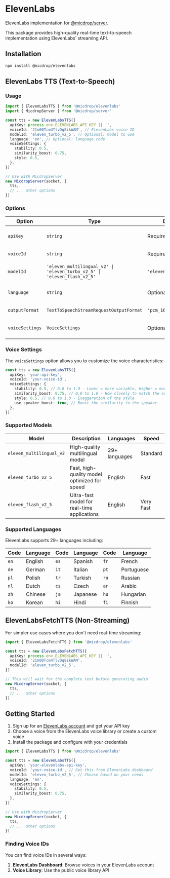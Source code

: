 # ElevenLabs

ElevenLabs implementation for [@micdrop/server](../../server).

This package provides high-quality real-time text-to-speech implementation using ElevenLabs' streaming API.

## Installation

```bash
npm install @micdrop/elevenlabs
```

## ElevenLabs TTS (Text-to-Speech)

### Usage

```typescript
import { ElevenLabsTTS } from '@micdrop/elevenlabs'
import { MicdropServer } from '@micdrop/server'

const tts = new ElevenLabsTTS({
  apiKey: process.env.ELEVENLABS_API_KEY || '',
  voiceId: '21m00Tcm4TlvDq8ikWAM', // ElevenLabs voice ID
  modelId: 'eleven_turbo_v2_5', // Optional: model to use
  language: 'en', // Optional: language code
  voiceSettings: {
    stability: 0.5,
    similarity_boost: 0.75,
    style: 0.5,
  },
})

// Use with MicdropServer
new MicdropServer(socket, {
  tts,
  // ... other options
})
```

### Options

| Option          | Type                                                                     | Default               | Description                       |
| --------------- | ------------------------------------------------------------------------ | --------------------- | --------------------------------- |
| `apiKey`        | `string`                                                                 | Required              | Your ElevenLabs API key           |
| `voiceId`       | `string`                                                                 | Required              | ElevenLabs voice ID               |
| `modelId`       | `'eleven_multilingual_v2' \| 'eleven_turbo_v2_5' \| 'eleven_flash_v2_5'` | `'eleven_turbo_v2_5'` | Model to use for speech synthesis |
| `language`      | `string`                                                                 | Optional              | Language code (e.g., 'en', 'fr')  |
| `outputFormat`  | `TextToSpeechStreamRequestOutputFormat`                                  | `'pcm_16000'`         | Audio output format               |
| `voiceSettings` | `VoiceSettings`                                                          | Optional              | Voice customization settings      |

### Voice Settings

The `voiceSettings` option allows you to customize the voice characteristics:

```typescript
const tts = new ElevenLabsTTS({
  apiKey: 'your-api-key',
  voiceId: 'your-voice-id',
  voiceSettings: {
    stability: 0.5, // 0.0 to 1.0 - Lower = more variable, Higher = more stable
    similarity_boost: 0.75, // 0.0 to 1.0 - How closely to match the original voice
    style: 0.5, // 0.0 to 1.0 - Exaggeration of the style
    use_speaker_boost: true, // Boost the similarity to the speaker
  },
})
```

### Supported Models

| Model                    | Description                                  | Languages     | Speed     |
| ------------------------ | -------------------------------------------- | ------------- | --------- |
| `eleven_multilingual_v2` | High-quality multilingual model              | 29+ languages | Standard  |
| `eleven_turbo_v2_5`      | Fast, high-quality model optimized for speed | English       | Fast      |
| `eleven_flash_v2_5`      | Ultra-fast model for real-time applications  | English       | Very Fast |

### Supported Languages

ElevenLabs supports 29+ languages including:

| Code | Language | Code | Language | Code | Language   |
| ---- | -------- | ---- | -------- | ---- | ---------- |
| `en` | English  | `es` | Spanish  | `fr` | French     |
| `de` | German   | `it` | Italian  | `pt` | Portuguese |
| `pl` | Polish   | `tr` | Turkish  | `ru` | Russian    |
| `nl` | Dutch    | `cs` | Czech    | `ar` | Arabic     |
| `zh` | Chinese  | `ja` | Japanese | `hu` | Hungarian  |
| `ko` | Korean   | `hi` | Hindi    | `fi` | Finnish    |

## ElevenLabsFetchTTS (Non-Streaming)

For simpler use cases where you don't need real-time streaming:

```typescript
import { ElevenLabsFetchTTS } from '@micdrop/elevenlabs'

const tts = new ElevenLabsFetchTTS({
  apiKey: process.env.ELEVENLABS_API_KEY || '',
  voiceId: '21m00Tcm4TlvDq8ikWAM',
  modelId: 'eleven_turbo_v2_5',
})

// This will wait for the complete text before generating audio
new MicdropServer(socket, {
  tts,
  // ... other options
})
```

## Getting Started

1. Sign up for an [ElevenLabs account](https://elevenlabs.io) and get your API key
2. Choose a voice from the ElevenLabs voice library or create a custom voice
3. Install the package and configure with your credentials

```typescript
import { ElevenLabsTTS } from '@micdrop/elevenlabs'

const tts = new ElevenLabsTTS({
  apiKey: 'your-elevenlabs-api-key',
  voiceId: 'your-voice-id', // Get this from ElevenLabs dashboard
  modelId: 'eleven_turbo_v2_5', // Choose based on your needs
  language: 'en',
  voiceSettings: {
    stability: 0.5,
    similarity_boost: 0.75,
  },
})

// Use with MicdropServer
new MicdropServer(socket, {
  tts,
  // ... other options
})
```

### Finding Voice IDs

You can find voice IDs in several ways:

1. **ElevenLabs Dashboard**: Browse voices in your ElevenLabs account
2. **Voice Library**: Use the public voice library API
